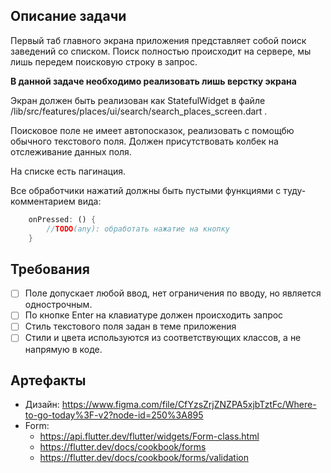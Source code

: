 ## Описание задачи

Первый таб главного экрана приложения представляет собой поиск заведений со списком.
Поиск полностью происходит на сервере, мы лишь передем поисковую строку в запрос.

**В данной задаче необходимо реализовать лишь верстку экрана**

Экран должен быть реализован как StatefulWidget в файле /lib/src/features/places/ui/search/search_places_screen.dart .

Поисковое поле не имеет автопосказок, реализовать с помощбю обычного текстового поля.
Должен присутствовать колбек на отслеживание данных поля.

На списке есть пагинация.

Все обработчики нажатий должны быть пустыми функциями с туду-комментарием вида:
```dart
    onPressed: () {
        //TODO(any): обработать нажатие на кнопку 
    }
```

## Требования

* [ ] Поле допускает любой ввод, нет ограничения по вводу, но является однострочным.
* [ ] По кнопке Enter на клавиатуре должен  происходить запрос
* [ ] Стиль текстового поля задан в теме приложения
* [ ] Стили и цвета используются из соответствующих классов, а не напрямую в коде.

## Артефакты

- Дизайн: https://www.figma.com/file/CfYzsZrjZNZPA5xjbTztFc/Where-to-go-today%3F-v2?node-id=250%3A895
- Form:
  - https://api.flutter.dev/flutter/widgets/Form-class.html
  - https://flutter.dev/docs/cookbook/forms
  - https://flutter.dev/docs/cookbook/forms/validation


 